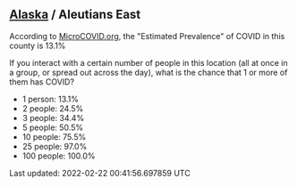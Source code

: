 
## [Alaska](/united-states/alaska) / Aleutians East

According to [MicroCOVID.org](http://microcovid.org),
the "Estimated Prevalence" of COVID in this county is 13.1%

If you interact with a certain number of people in this location
(all at once in a group, or spread out across the day), what is the chance that
1 or more of them has COVID?

- 1 person: 13.1%
- 2 people: 24.5%
- 3 people: 34.4%
- 5 people: 50.5%
- 10 people: 75.5%
- 25 people: 97.0%
- 100 people: 100.0%

Last updated: 2022-02-22 00:41:56.697859 UTC
